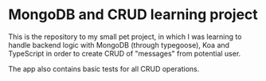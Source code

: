 # MongoDB and CRUD learning project


This is the repository to my small pet project, in which I was learning to handle backend logic with MongoDB (through typegoose), Koa and TypeScript in order to create CRUD of "messages" from potential user. 

The app also contains basic tests for all CRUD operations.
